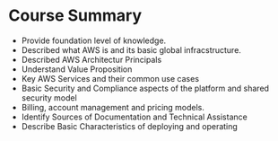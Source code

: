 # Course Summary

- Provide foundation level of knowledge.
- Described what AWS is and its basic global infracstructure.
- Described AWS Architectur Principals
- Understand Value Proposition
- Key AWS Services and their common use cases
- Basic Security and Compliance aspects of the platform and shared security model
- Billing, account management and pricing models.
- Identify Sources of Documentation and Technical Assistance
- Describe Basic Characteristics of deploying and operating

